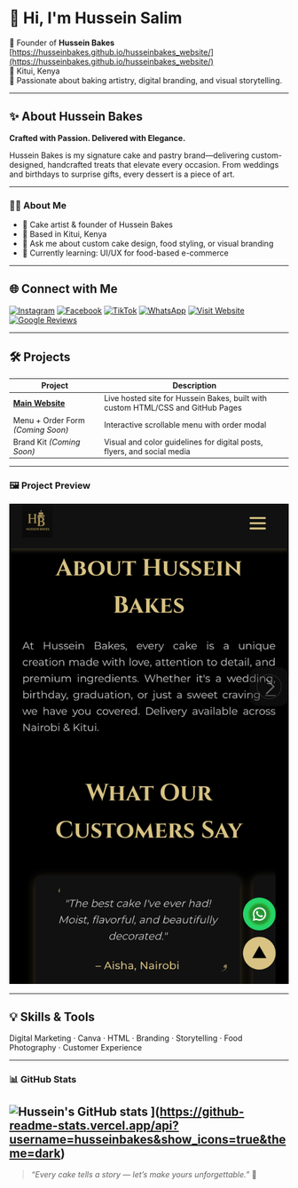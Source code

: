 # 👋 Hi, I'm Hussein Salim

🎂 Founder of **Hussein Bakes** [https://husseinbakes.github.io/husseinbakes_website/](https://husseinbakes.github.io/husseinbakes_website/)  
📍 Kitui, Kenya  
🎨 Passionate about baking artistry, digital branding, and visual storytelling.

---

## ✨ About Hussein Bakes

**Crafted with Passion. Delivered with Elegance.**

Hussein Bakes is my signature cake and pastry brand—delivering custom-designed, handcrafted treats that elevate every occasion. From weddings and birthdays to surprise gifts, every dessert is a piece of art.

---

### 🙋‍♂️ About Me

- 🎂 Cake artist & founder of Hussein Bakes  
- 📍 Based in Kitui, Kenya  
- 💬 Ask me about custom cake design, food styling, or visual branding  
- 🌱 Currently learning: UI/UX for food-based e-commerce

---

## 🌐 Connect with Me

[![Instagram](https://img.shields.io/badge/Instagram-%23E4405F.svg?&style=for-the-badge&logo=instagram&logoColor=white)](https://instagram.com/husseinbakes)
[![Facebook](https://img.shields.io/badge/Facebook-%231877F2.svg?&style=for-the-badge&logo=facebook&logoColor=white)](https://facebook.com/husseinbakes)
[![TikTok](https://img.shields.io/badge/TikTok-%23000000.svg?&style=for-the-badge&logo=tiktok&logoColor=white)](https://tiktok.com/@husseinbakes)
[![WhatsApp](https://img.shields.io/badge/WhatsApp-25D366?style=for-the-badge&logo=whatsapp&logoColor=white)](https://wa.me/254710975805)
[![Visit Website](https://img.shields.io/badge/Visit-Website-blue?style=for-the-badge)](https://husseinbakes.github.io/husseinbakes_website/)
[![Google Reviews](https://img.shields.io/badge/Google-Reviews-red?style=for-the-badge)](https://g.page/r/CeJ9H8jRYjRGEAE/review)

---

## 🛠 Projects

| Project | Description |
|---------|-------------|
| [**Main Website**](https://husseinbakes.github.io/husseinbakes_website/) | Live hosted site for Hussein Bakes, built with custom HTML/CSS and GitHub Pages |
| Menu + Order Form *(Coming Soon)* | Interactive scrollable menu with order modal |
| Brand Kit *(Coming Soon)* | Visual and color guidelines for digital posts, flyers, and social media |

---

### 🖼 Project Preview

![Homepage Preview](https://github.com/husseinbakes/husseinbakes/blob/main/IMG_5061.jpeg?raw=true)

---

## 💡 Skills & Tools

Digital Marketing · Canva · HTML · Branding · Storytelling · Food Photography · Customer Experience

---

### 📊 GitHub Stats

![Hussein's GitHub stats](https://github-readme-stats.vercel.app/api?username=husseinbakes&show_icons=true&theme=dark)
](https://github-readme-stats.vercel.app/api?username=husseinbakes&show_icons=true&theme=dark)
---

> _“Every cake tells a story — let’s make yours unforgettable.”_ 🍰
